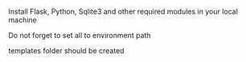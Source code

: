 Install Flask, Python, Sqlite3 and other required modules in your local machine

Do not forget to set all to environment path

templates folder should be created

